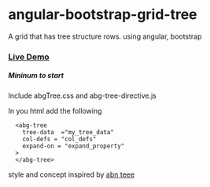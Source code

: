 angular-bootstrap-grid-tree
===========================

A grid that has tree structure rows. using angular, bootstrap

### [Live Demo](http://khan4019.github.io/angular-bootstrap-grid-tree/test/abgTree.html)

##### Mininum to start
Include abgTree.css and abg-tree-directive.js

In you html add the following

      <abg-tree
        tree-data  ="my_tree_data"
        col-defs = "col_defs"
        expand-on = "expand_property"
      >
      </abg-tree>

style and concept inspired by [abn teee](https://github.com/nickperkinslondon/angular-bootstrap-nav-tree)
